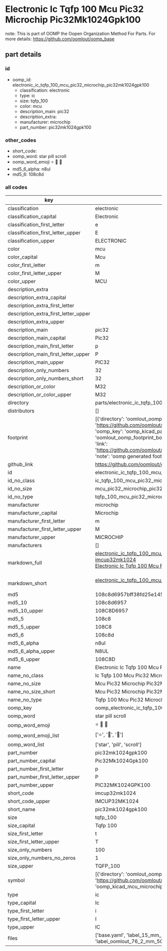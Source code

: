 # Electronic Ic Tqfp 100 Mcu Pic32 Microchip Pic32Mk1024Gpk100  

note: This is part of OOMP the Oopen Organization Method For Parts. For more details: https://github.com/oomlout/oomp_base

##  part details





### id
* oomp_id: electronic_ic_tqfp_100_mcu_pic32_microchip_pic32mk1024gpk100
  * classification: electronic
  * type: ic
  * size: tqfp_100
  * color: mcu
  * description_main: pic32
  * description_extra: 
  * manufacturer: microchip
  * part_number: pic32mk1024gpk100

### other_codes
* short_code: 
* oomp_word: star pill scroll
* oomp_word_emoji :star: :pill: :scroll:
* md5_6_alpha: n8ul
* md5_6: 108c8d

### all codes 
| key | value |  
| --- | --- |  
| classification | electronic |  
| classification_capital | Electronic |  
| classification_first_letter | e |  
| classification_first_letter_upper | E |  
| classification_upper | ELECTRONIC |  
| color | mcu |  
| color_capital | Mcu |  
| color_first_letter | m |  
| color_first_letter_upper | M |  
| color_upper | MCU |  
| description_extra |  |  
| description_extra_capital |  |  
| description_extra_first_letter |  |  
| description_extra_first_letter_upper |  |  
| description_extra_upper |  |  
| description_main | pic32 |  
| description_main_capital | Pic32 |  
| description_main_first_letter | p |  
| description_main_first_letter_upper | P |  
| description_main_upper | PIC32 |  
| description_only_numbers | 32 |  
| description_only_numbers_short | 32 |  
| description_or_color | M32 |  
| description_or_color_upper | M32 |  
| directory | parts/electronic_ic_tqfp_100_mcu_pic32_microchip_pic32mk1024gpk100 |  
| distributors | [] |  
| footprint | [{'directory': 'oomlout_oomp_footprint_bot/footprints/kicad_package_qfp_tqfp_100_12x12mm_p0_4mm//working/working.kicad_mod', 'index': 0, 'link': 'https://github.com/oomlout/oomlout_oomp_footprint_bot/tree/main/foootprntss/kicad_package_qfp_tqfp_100_12x12mm_p0_4mm', 'note': 'source footprint kicad_package_qfp_tqfp_100_12x12mm_p0_4mm', 'oomp_key': 'oomp_kicad_package_qfp_tqfp_100_12x12mm_p0_4mm'}, {'directory': 'oomlout_oomp_footprint_bot/footprints/oomlout_oomlout_oomp_part_footprints_imcup32mk1024_electronic_ic_tqfp_100_mcu_pic32_microchip_pic32mk1024gpk100//working/working.kicad_mod', 'index': 1, 'link': 'https://github.com/oomlout/oomlout_oomp_footprint_bot/tree/main/foootprntss/oomlout_oomlout_oomp_part_footprints_imcup32mk1024_electronic_ic_tqfp_100_mcu_pic32_microchip_pic32mk1024gpk100', 'note': 'oomp generated footprint', 'oomp_key': 'oomp_oomlout_oomlout_oomp_part_footprints_imcup32mk1024_electronic_ic_tqfp_100_mcu_pic32_microchip_pic32mk1024gpk100'}] |  
| github_link | https://github.com/oomlout/oomlout_oomp_part_src/tree/main/parts/electronic_ic_tqfp_100_mcu_pic32_microchip_pic32mk1024gpk100/working |  
| id | electronic_ic_tqfp_100_mcu_pic32_microchip_pic32mk1024gpk100 |  
| id_no_class | ic_tqfp_100_mcu_pic32_microchip_pic32mk1024gpk100 |  
| id_no_size | mcu_pic32_microchip_pic32mk1024gpk100 |  
| id_no_type | tqfp_100_mcu_pic32_microchip_pic32mk1024gpk100 |  
| manufacturer | microchip |  
| manufacturer_capital | Microchip |  
| manufacturer_first_letter | m |  
| manufacturer_first_letter_upper | M |  
| manufacturer_upper | MICROCHIP |  
| manufacturers | [] |  
| markdown_full | [electronic_ic_tqfp_100_mcu_pic32_microchip_pic32mk1024gpk100](https://github.com/oomlout/oomlout_oomp_part_src/tree/main/parts/electronic_ic_tqfp_100_mcu_pic32_microchip_pic32mk1024gpk100/working)<br>[imcup32mk1024](https://github.com/oomlout/oomlout_oomp_part_src/tree/main/parts/electronic_ic_tqfp_100_mcu_pic32_microchip_pic32mk1024gpk100/working)<br>[Electronic Ic Tqfp 100 Mcu Pic32 Microchip Pic32Mk1024Gpk100](https://github.com/oomlout/oomlout_oomp_part_src/tree/main/parts/electronic_ic_tqfp_100_mcu_pic32_microchip_pic32mk1024gpk100/working)<br><br> |  
| markdown_short | [electronic_ic_tqfp_100_mcu_pic32_microchip_pic32mk1024gpk100](https://github.com/oomlout/oomlout_oomp_part_src/tree/main/parts/electronic_ic_tqfp_100_mcu_pic32_microchip_pic32mk1024gpk100/working)<br><br> |  
| md5 | 108c8d6957bff38fd25e145f05f433fc |  
| md5_10 | 108c8d6957 |  
| md5_10_upper | 108C8D6957 |  
| md5_5 | 108c8 |  
| md5_5_upper | 108C8 |  
| md5_6 | 108c8d |  
| md5_6_alpha | n8ul |  
| md5_6_alpha_upper | N8UL |  
| md5_6_upper | 108C8D |  
| name | Electronic Ic Tqfp 100 Mcu Pic32 Microchip Pic32Mk1024Gpk100 |  
| name_no_class | Ic Tqfp 100 Mcu Pic32 Microchip Pic32Mk1024Gpk100 |  
| name_no_size | Mcu Pic32 Microchip Pic32Mk1024Gpk100 |  
| name_no_size_short | Mcu Pic32 Microchip Pic32Mk1024Gpk100 |  
| name_no_type | Tqfp 100 Mcu Pic32 Microchip Pic32Mk1024Gpk100 |  
| oomp_key | oomp_electronic_ic_tqfp_100_mcu_pic32_microchip_pic32mk1024gpk100 |  
| oomp_word | star pill scroll |  
| oomp_word_emoji | :star: :pill: :scroll: |  
| oomp_word_emoji_list | [':star:', ':pill:', ':scroll:'] |  
| oomp_word_list | ['star', 'pill', 'scroll'] |  
| part_number | pic32mk1024gpk100 |  
| part_number_capital | Pic32Mk1024Gpk100 |  
| part_number_first_letter | p |  
| part_number_first_letter_upper | P |  
| part_number_upper | PIC32MK1024GPK100 |  
| short_code | imcup32mk1024 |  
| short_code_upper | IMCUP32MK1024 |  
| short_name | pic32mk1024gpk100  |  
| size | tqfp_100 |  
| size_capital | Tqfp 100 |  
| size_first_letter | t |  
| size_first_letter_upper | T |  
| size_only_numbers | 100 |  
| size_only_numbers_no_zeros | 1 |  
| size_upper | TQFP_100 |  
| symbol | [{'directory': 'oomlout_oomp_symbol_bot/symbols/kicad_mcu_microchip_pic32_pic32mk1024gpd100_xpt//working/working.kicad_sym', 'index': 0, 'link': 'https://github.com/oomlout/oomlout_oomp_symbol_bot/tree/main/symbols/kicad_mcu_microchip_pic32_pic32mk1024gpd100_xpt', 'oomp_key': 'oomp_kicad_mcu_microchip_pic32_pic32mk1024gpd100_xpt'}] |  
| type | ic |  
| type_capital | Ic |  
| type_first_letter | i |  
| type_first_letter_upper | I |  
| type_upper | IC |  
| files | ['base.yaml', 'label_15_mm_30_mm.pdf', 'label_15_mm_30_mm.svg', 'label_76_2_mm_50_8_mm.pdf', 'label_76_2_mm_50_8_mm.svg', 'label_oomlout_76_2_mm_50_8_mm.pdf', 'label_oomlout_76_2_mm_50_8_mm.svg', 'readme.md', 'working.json', 'working.yaml'] |  
